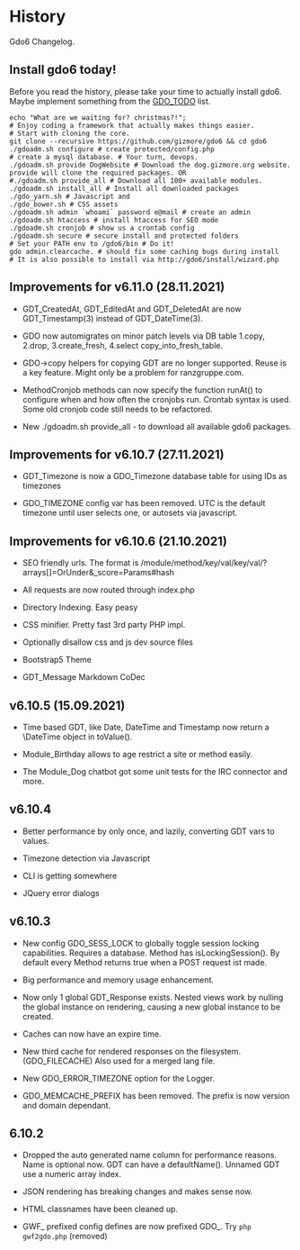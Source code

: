 # History

Gdo6 Changelog.


## Install gdo6 today!

Before you read the history, please take your time to actually install gdo6.
Maybe implement something from the [GDO_TODO](https://github.com/gizmore/gdo6/master/DOCS/GDO_TODO.md) list.


    echo "What are we waiting for? christmas?!";
    # Enjoy coding a framework that actually makes things easier.
    # Start with cloning the core.
    git clone --recursive https://github.com/gizmore/gdo6 && cd gdo6
    ./gdoadm.sh configure # create protected/config.php
    # create a mysql database. # Your turn, devops.
    ./gdoadm.sh provide DogWebsite # Download the dog.gizmore.org website. provide will clone the required packages. OR
    #./gdoadm.sh provide_all # Download all 100+ available modules.
    ./gdoadm.sh install_all # Install all downloaded packages
    ./gdo_yarn.sh # Javascript and
    ./gdo_bower.sh # CSS assets
    ./gdoadm.sh admin `whoami` password e@mail # create an admin
    ./gdoadm.sh htaccess # install htaccess for SEO mode
    ./gdoadm.sh cronjob # show us a crontab config
    ./gdoadm.sh secure # secure install and protected folders
    # Set your PATH env to /gdo6/bin # Do it!
    gdo admin.clearcache. # should fix some caching bugs during install
    # It is also possible to install via http://gdo6/install/wizard.php


## Improvements for v6.11.0 (28.11.2021)
 
 - GDT_CreatedAt, GDT_EditedAt and GDT_DeletedAt are now GDT_Timestamp(3) instead of GDT_DateTime(3).
 
 - GDO now automigrates on minor patch levels via DB table 1.copy, 2.drop, 3.create_fresh, 4.select copy_into_fresh_table.
 
 - GDO->copy helpers for copying GDT are no longer supported. Reuse is a key feature. Might only be a problem for ranzgruppe.com.

 - MethodCronjob methods can now specify the function runAt() to configure when and how often the cronjobs run. Crontab syntax is used. Some old cronjob code still needs to be refactored.
 
 - New ./gdoadm.sh provide_all - to download all available gdo6 packages.
     
## Improvements for v6.10.7 (27.11.2021)

 - GDT_Timezone is now a GDO_Timezone database table for using IDs as timezones
 
 - GDO_TIMEZONE config var has been removed. UTC is the default timezone until user selects one, or autosets via javascript.

    
## Improvements for v6.10.6 (21.10.2021)

 - SEO friendly urls. The format is /module/method/key/val/key/val/?arrays[]=OrUnder&_score=Params#hash

 - All requests are now routed through index.php

 - Directory Indexing. Easy peasy

 - CSS minifier. Pretty fast 3rd party PHP impl.
 
 - Optionally disallow css and js dev source files
 
 - Bootstrap5 Theme
 
 - GDT_Message Markdown CoDec
 

## v6.10.5 (15.09.2021)

 - Time based GDT, like Date, DateTime and Timestamp now return a \DateTime object in toValue().

 - Module_Birthday allows to age restrict a site or method easily.
 
 - The Module_Dog chatbot got some unit tests for the IRC connector and more.

 
## v6.10.4

 - Better performance by only once, and lazily, converting GDT vars to values.
 
 - Timezone detection via Javascript

 - CLI is getting somewhere
  
 - JQuery error dialogs
 

## v6.10.3
 
 - New config GDO_SESS_LOCK to globally toggle session locking capabilities. Requires a database. Method has isLockingSession(). By default every Method returns true when a POST request ist made. 
 
 - Big performance and memory usage enhancement.
 
 - Now only 1 global GDT_Response exists. Nested views work by nulling the global instance on rendering, causing a new global instance to be created.
 
 - Caches can now have an expire time.
 
 - New third cache for rendered responses on the filesystem. (GDO_FILECACHE) Also used for a merged lang file.
 
 - New GDO_ERROR_TIMEZONE option for the Logger.
 
 - GDO_MEMCACHE_PREFIX has been removed. The prefix is now version and domain dependant.
 

## 6.10.2

 - Dropped the auto generated name column for performance reasons. Name is optional now. GDT can have a defaultName(). Unnamed GDT use a numeric array index.
 
 - JSON rendering has breaking changes and makes sense now.
 
 - HTML classnames have been cleaned up.
 
 - GWF_ prefixed config defines are now prefixed GDO_. Try `php gwf2gdo.php` (removed)

